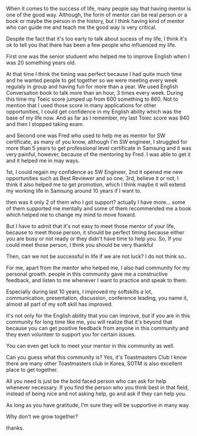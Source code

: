 
When it comes to the success of life, many people say that having mentor is one of the good way. Although, the form of mentor can be real person 
or a book or maybe the person in the history, but I think having kind of mentor who can guide me and teach me the good way is very critical.

Despite the fact that it's too early to talk about sucess of my life, I think it's ok to tell you that there has been a few people who influenced my life.

First one was the senior studuent who helped me to improve English when I was 20 something years old. 

At that time I think the timing was perfect because I had quite much time and he wanted people to get together so we were meeting every week regulaly 
in group and having fun for more than a year. We used English Conversation book to talk more than an hour, 3 times every week. 
During this time my Toeic score jumped up from 600 something to 860. Not to mention that I used those score in many applications for other opportunities, 
I could get confidence in my English ability which was the base of my life now. And as far as I remember, my last Toiec score was 940 and then I stopped
taking exam. 

and Second one was Fred who used to help me as mentor for SW certificate, as many of you know, although I'm SW engineer, I struggled for more than 5 years
to get professional level certificate in Samsung and it was very painful, however, because of the mentoring by Fred. I was able to get it and it helped me
in may ways.

1st, I could regain my confidence as SW Engineer, 2nd it opened me new opportunities such as Best Reviewer and so one, 3rd, believe it or not, I think it also
helped me to get promotion, which I think maybe it will extend my working life in Samsung around 10 years if I want to.

then was it only 2 of them who I got support? actually I have more... some of them supported me mentally and some of them recommended me a book which helped me to 
change my mind to move foward. 

But I have to admit that it's not easy to meet those mentor of your life, because to meet those person, it should be perfect timing because 
either you are busy or not ready or they didn't have time to help you. So, If you could meet those person, I think you should be very thankful

Then, can we not be successful in life if we are not luck? I do not think so..

For me, apart from the mentor who helped me, I also had community for my personal growth. people in this community gave me a constructive feedback, and listen to me
whenever I want to practice and speak to them.

Especially during last 10 years, I improved my softskills a lot, communication, presentation, discussion, conference leading, you name it, almost all part of my soft
skill has improved.

it's not only for the English ability that you can improve, but if you are in this community for long time like me, you will realize that it's beyond that 
because you can get positive feedback from anyone in this community and they even volunteer to support you for certain issues.

You can even get luck to meet your mentor in this community as well.

Can you guess what this community is? Yes, it's Toastmasters Club I know there are many other Toastmasters club in Korea, SOTM is also excellent 
place to get together. 

All you need is just be the bold faced person who can ask for help whenever necessary. If you find the person who you think best in that field, instead of being 
nice and not asking help, go and ask if they can help you. 

As long as you have gratitude, I'm sure they will be supportive in many way.

Why don't we grow together?

thanks.

